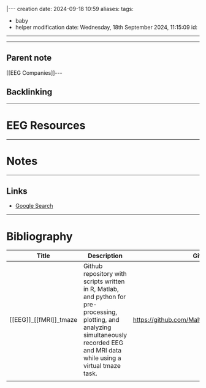|---
creation date: 2024-09-18 10:59
aliases: 
tags:
  - baby
  - helper
modification date: Wednesday, 18th September 2024, 11:15:09
id:
---
---

## Parent note
[[EEG Companies]]---
## Backlinking


---
# EEG Resources


---
# Notes


---
## Links
- [Google Search](https://www.google.com/search?q=EEG+Resources)

---
# Bibliography
|Title                                                              | Description                                                                                                                                                                            | Github                                       | Paper/DOI | Software                 |
| ------------------------------------------------------------------ | -------------------------------------------------------------------------------------------------------------------------------------------------------------------------------------- | -------------------------------------------- | --------- | ------------------------ |
| [[EEG]]_[[fMRI]]_tmaze | Github repository with scripts written in R, Matlab, and python for pre-processing, plotting, and analyzing simultaneously recorded EEG and MRI data while using a virtual tmaze task. | https://github.com/MalteGueth/EEG_fMRI_tmaze | n/a       | Python, Jupyter Notebook |
|                                                                    |                                                                                                                                                                                        |                                              |           |                          |
